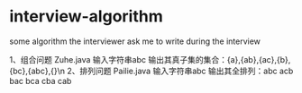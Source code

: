 # interview-algorithm
some algorithm the interviewer ask me to write during the interview

1、组合问题 Zuhe.java
    输入字符串abc 输出其真子集的集合：{a},{ab},{ac},{b},{bc},{abc},{}\n
2、排列问题 Pailie.java
    输入字符串abc 输出其全排列：abc acb bac bca cba cab
